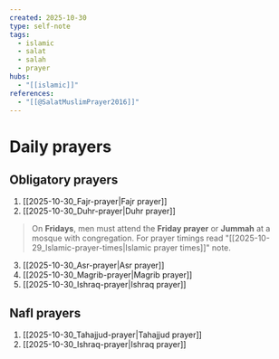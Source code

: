 ```yaml
---
created: 2025-10-30
type: self-note
tags:
  - islamic 
  - salat
  - salah 
  - prayer
hubs:
  - "[[islamic]]"
references:
  - "[[@SalatMuslimPrayer2016]]"
---
```


# Daily prayers

## Obligatory prayers
1. [[2025-10-30_Fajr-prayer|Fajr prayer]]
2. [[2025-10-30_Duhr-prayer|Duhr prayer]]
  > On **Fridays**, men must attend the **Friday prayer** or **Jummah** at a mosque with congregation. For prayer timings read "[[2025-10-29_Islamic-prayer-times|Islamic prayer times]]" note.
3. [[2025-10-30_Asr-prayer|Asr prayer]]
4. [[2025-10-30_Magrib-prayer|Magrib prayer]]
5. [[2025-10-30_Ishraq-prayer|Ishraq prayer]]


## Nafl prayers
1. [[2025-10-30_Tahajjud-prayer|Tahajjud prayer]]
2. [[2025-10-30_Ishraq-prayer|Ishraq prayer]]

